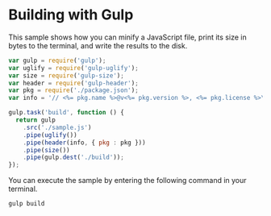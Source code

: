 # Building with Gulp

This sample shows how you can minify a JavaScript file, print its size in bytes to the terminal, and write the results to the disk.

```js
var gulp = require('gulp');
var uglify = require('gulp-uglify');
var size = require('gulp-size');
var header = require('gulp-header');
var pkg = require('./package.json');
var info = '// <%= pkg.name %>@v<%= pkg.version %>, <%= pkg.license %>\n';

gulp.task('build', function () {
  return gulp
    .src('./sample.js')
    .pipe(uglify())
    .pipe(header(info, { pkg : pkg }))
    .pipe(size())
    .pipe(gulp.dest('./build'));
});
```

You can execute the sample by entering the following command in your terminal.

```shell
gulp build
```
